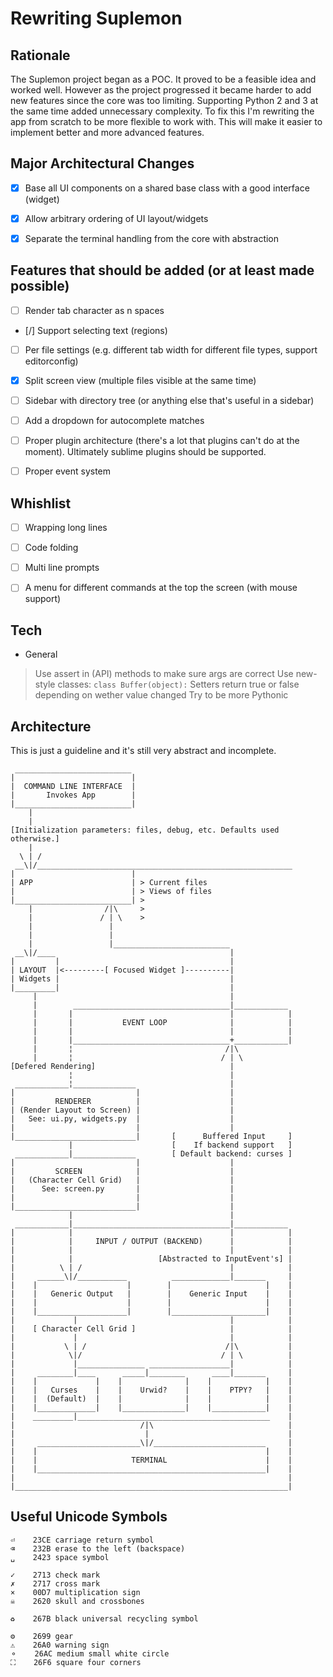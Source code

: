 # Rewriting Suplemon

## Rationale
The Suplemon project began as a POC. It proved to be a feasible idea and
worked well. However as the project progressed it became harder to add new
features since the core was too limiting. Supporting Python 2 and 3 at the same
time added unnecessary complexity. To fix this I'm rewriting the app from
scratch to be more flexible to work with. This will make it easier to implement
better and more advanced features.

## Major Architectural Changes
- [X] Base all UI components on a shared base class with a good interface (widget)
- [X] Allow arbitrary ordering of UI layout/widgets
- [X] Separate the terminal handling from the core with abstraction


## Features that should be added (or at least made possible)
- [ ] Render tab character as n spaces
- [/] Support selecting text (regions)
- [ ] Per file settings (e.g. different tab width for different file types, support editorconfig)
- [X] Split screen view (multiple files visible at the same time)
- [ ] Sidebar with directory tree (or anything else that's useful in a sidebar)
- [ ] Add a dropdown for autocomplete matches
- [ ] Proper plugin architecture (there's a lot that plugins can't do at the moment). Ultimately sublime plugins should be supported.
- [ ] Proper event system


## Whishlist
- [ ] Wrapping long lines
- [ ] Code folding
- [ ] Multi line prompts
- [ ] A menu for different commands at the top the screen (with mouse support)


## Tech
- General
> Use assert in (API) methods to make sure args are correct
> Use new-style classes: `class Buffer(object):`
> Setters return true or false depending on wether value changed
> Try to be more Pythonic

## Architecture

This is just a guideline and it's still very abstract and incomplete.

     __________________________
    |                          |
    |  COMMAND LINE INTERFACE  |
    |       Invokes App        |
    |__________________________|
        |
        |
    [Initialization parameters: files, debug, etc. Defaults used otherwise.]
        |
      \ | /
     __\|/_________________________________________________________
    |                          |                                   
    | APP                      | > Current files
    |                          | > Views of files
    |__________________________| >
        |                /|\     >
        |               / | \    >
        |                 |                                        
        |                 |                                        
        |                 |__________________________              
     __\|/____                                       |             
    |         |                                      |             
    | LAYOUT  |<---------[ Focused Widget ]----------|             
    | Widgets |                                      |             
    |_________|                                      |             
         |                                           |             
         |        ___________________________________|____________ 
         |       |                                   |            |
         |       |           EVENT LOOP              |            |
         |       |                                   |            |
         |       |___________________________________+____________|
         |       ¦                                  /|\            
         |       ¦                                 / | \           
    [Defered Rendering]                              |             
                 ¦                                   |             
     ____________¦______________                     |             
    |                           |                    |             
    |         RENDERER          |                    |             
    | (Render Layout to Screen) |                    |             
    |   See: ui.py, widgets.py  |                    |             
    |                           |                    |             
    |___________________________|       [      Buffered Input     ]
                 |                      [    If backend support   ]
     ____________|______________        [ Default backend: curses ]
    |                           |                    |             
    |         SCREEN            |                    |             
    |   (Character Cell Grid)   |                    |             
    |      See: screen.py       |                    |             
    |                           |                    |             
    |___________________________|                    |             
                 |                                   |             
     ____________|___________________________________|____________ 
    |            |                                   |            |
    |            |     INPUT / OUTPUT (BACKEND)      |            |
    |            |                                   |            |
    |            |                   [Abstracted to InputEvent's] |
    |          \ | /                                 |            |
    |     ______\|/___________          _____________|_______     |
    |    |                    |        |                     |    |
    |    |   Generic Output   |        |    Generic Input    |    |
    |    |                    |        |                     |    |
    |    |____________________|        |_____________________|    |
    |             |                                  |            |
    |    [ Character Cell Grid ]                     |            |
    |             |                                  |            |
    |           \ | /                               /|\           |
    |            \|/                               / | \          |
    |             |_______________ __________________|            |
    |     ________|____      _____|________      ____|_______     |
    |    |             |    |              |    |            |    |
    |    |   Curses    |    |    Urwid?    |    |    PTPY?   |    |
    |    |  (Default)  |    |              |    |            |    |
    |    |_____________|    |______________|    |____________|    |
    |    _________|___________________________________________    |
    |                            /|\                              |
    |                             |                               |
    |     _______________________\|/_________________________     |
    |    |                                                   |    |
    |    |                     TERMINAL                      |    |
    |    |___________________________________________________|    |
    |                                                             |
    |_____________________________________________________________|



## Useful Unicode Symbols

    ⏎    23CE carriage return symbol
    ⌫    232B erase to the left (backspace)
    ␣    2423 space symbol

    ✓    2713 check mark
    ✗    2717 cross mark
    ×    00D7 multiplication sign
    ☠    2620 skull and crossbones

    ♻    267B black universal recycling symbol

    ⚙    2699 gear
    ⚠    26A0 warning sign
    ⚬    26AC medium small white circle
    ⛶    26F6 square four corners


